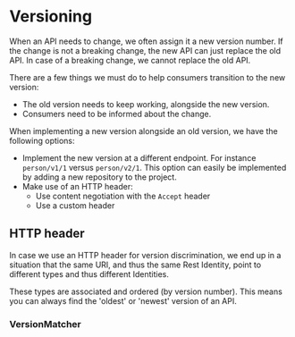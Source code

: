 # Versioning
When an API needs to change, we often assign it a new version number.
If the change is not a breaking change, the new API can just replace the old API.
In case of a breaking change, we cannot replace the old API.

There are a few things we must do to help consumers transition to the new version:

* The old version needs to keep working, alongside the new version.
* Consumers need to be informed about the change.

When implementing a new version alongside an old version, we have the following options:

* Implement the new version at a different endpoint.
  For instance `person/v1/1` versus `person/v2/1`.
  This option can easily be implemented by adding a new repository to the project.
* Make use of an HTTP header:
  * Use content negotiation with the `Accept` header
  * Use a custom header

## HTTP header
In case we use an HTTP header for version discrimination, we end up in a situation that the same URI, and thus the same Rest Identity, point to different types and thus different Identities.

These types are associated and ordered (by version number). 
This means you can always find the 'oldest' or 'newest' version of an API.

### VersionMatcher

